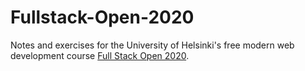 # Fullstack-Open-2020

Notes and exercises for the University of Helsinki's free modern web development course [Full Stack Open 2020](https://fullstackopen.com/en).
